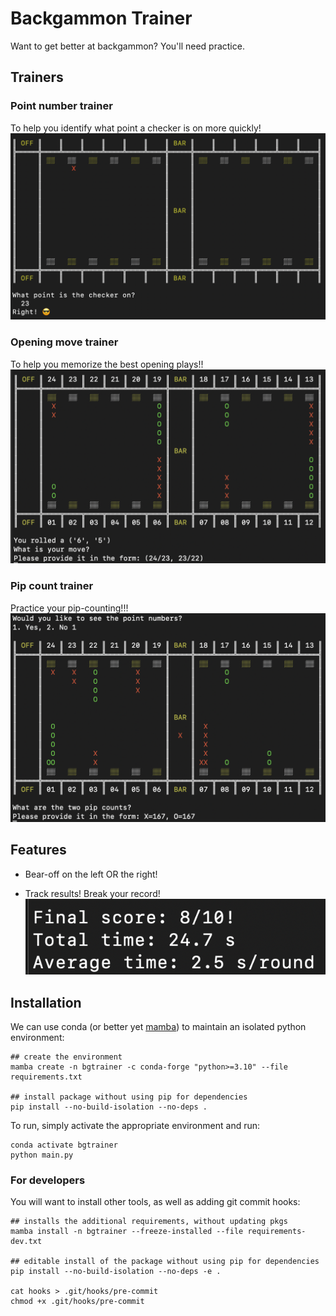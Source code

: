 # Backgammon Trainer

Want to get better at backgammon? You'll need practice.

## Trainers

### Point number trainer
To help you identify what point a checker is on more quickly!
![](docs/point_number_trainer.png)

### Opening move trainer
To help you memorize the best opening plays!!
![](docs/opening_move_trainer.png)

### Pip count trainer
Practice your pip-counting!!!
![](docs/pip_count_trainer.png)

## Features
* Bear-off on the left OR the right!

* Track results! Break your record!
  ![](docs/results.png)

## Installation
We can use conda (or better yet [mamba](https://github.com/conda-forge/miniforge)) to maintain an isolated python environment:

```
## create the environment
mamba create -n bgtrainer -c conda-forge "python>=3.10" --file requirements.txt

## install package without using pip for dependencies
pip install --no-build-isolation --no-deps .
```

To run, simply activate the appropriate environment and run:

 ```
 conda activate bgtrainer
 python main.py
 ```

### For developers

You will want to install other tools, as well as adding git commit hooks:

```
## installs the additional requirements, without updating pkgs
mamba install -n bgtrainer --freeze-installed --file requirements-dev.txt

## editable install of the package without using pip for dependencies
pip install --no-build-isolation --no-deps -e .

cat hooks > .git/hooks/pre-commit
chmod +x .git/hooks/pre-commit
```
